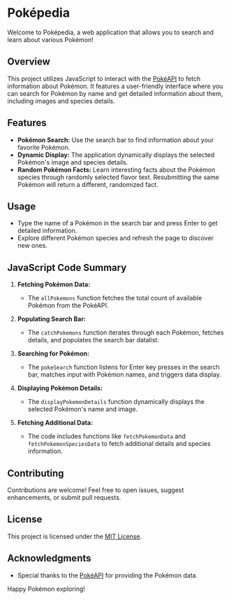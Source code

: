 # Poképedia

Welcome to Poképedia, a web application that allows you to search and learn about various Pokémon!

## Overview

This project utilizes JavaScript to interact with the [PokéAPI](https://pokeapi.co/) to fetch information about Pokémon. It features a user-friendly interface where you can search for Pokémon by name and get detailed information about them, including images and species details.

## Features

- **Pokémon Search:** Use the search bar to find information about your favorite Pokémon.
- **Dynamic Display:** The application dynamically displays the selected Pokémon's image and species details.
- **Random Pokémon Facts:** Learn interesting facts about the Pokémon species through randomly selected flavor text. Resubmitting the same Pokémon will return a different, randomized fact.

## Usage

- Type the name of a Pokémon in the search bar and press Enter to get detailed information.
- Explore different Pokémon species and refresh the page to discover new ones.

## JavaScript Code Summary

1. **Fetching Pokémon Data:**

   - The `allPokemons` function fetches the total count of available Pokémon from the PokéAPI.

2. **Populating Search Bar:**

   - The `catchPokemons` function iterates through each Pokémon, fetches details, and populates the search bar datalist.

3. **Searching for Pokémon:**

   - The `pokeSearch` function listens for Enter key presses in the search bar, matches input with Pokémon names, and triggers data display.

4. **Displaying Pokémon Details:**

   - The `displayPokemonDetails` function dynamically displays the selected Pokémon's name and image.

5. **Fetching Additional Data:**
   - The code includes functions like `fetchPokemonData` and `fetchPokemonSpeciesData` to fetch additional details and species information.

## Contributing

Contributions are welcome! Feel free to open issues, suggest enhancements, or submit pull requests.

## License

This project is licensed under the [MIT License](LICENSE).

## Acknowledgments

- Special thanks to the [PokéAPI](https://pokeapi.co/) for providing the Pokémon data.

Happy Pokémon exploring!

